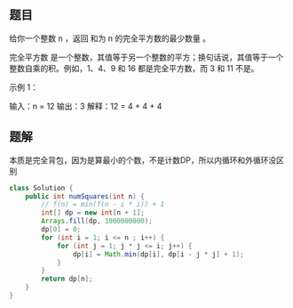## 题目
给你一个整数 n ，返回 和为 n 的完全平方数的最少数量 。

完全平方数 是一个整数，其值等于另一个整数的平方；换句话说，其值等于一个整数自乘的积。例如，1、4、9 和 16 都是完全平方数，而 3 和 11 不是。



示例 1：

输入：n = 12
输出：3
解释：12 = 4 + 4 + 4

## 题解
本质是完全背包，因为是算最小的个数，不是计数DP，所以内循环和外循环没区别

```java
class Solution {
    public int numSquares(int n) {
        // f(n) = min(f(n - i * i)) + 1
        int[] dp = new int[n + 1];
        Arrays.fill(dp, 1000000000);
        dp[0] = 0;
        for (int i = 1; i <= n ; i++) {
            for (int j = 1; j * j <= i; j++) {
                dp[i] = Math.min(dp[i], dp[i - j * j] + 1);
            }
        }
        return dp[n];
    }
}
```